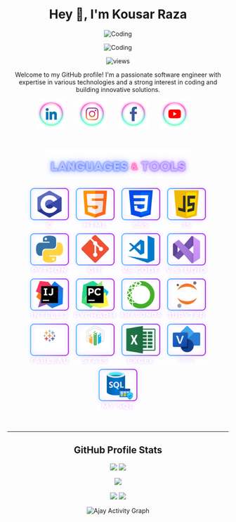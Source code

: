 
<h1 align="center">Hey 👋, I'm Kousar Raza</h1>


  <!-- Animated Hacker image -->
<div align="center">
   <img  alt="Coding" width="400" src="https://media.tenor.com/rePDfDWO3XoAAAAd/hacking.gif">
</div>
<p  align="center">
  <img  alt="Coding" width="400" src="https://media.tenor.com/rePDfDWO3XoAAAAd/hacking.gif">
</p>
  



<!-- Profile View Counter-->
<p  align="center">
  <img src="https://komarev.com/ghpvc/?username=kousarraza&style=circle&color=blue" alt="views"/></div>
<!-- Counter End -->
</p>

<p align="center">Welcome to my GitHub profile! I'm a passionate software engineer with expertise in various technologies and a strong interest in coding and building innovative solutions.</p>

<!-- Social Handles-->

  <p align="center">
  <a href="https://www.linkedin.com/in/kousarraza110/"><img width="66px" alt="In" title="LinkedIn" src="https://github.com/DataOpsEnthusiast/DataOpsEnthusiast/blob/main/Assets/Social_Icons/in.png"/></a>
  &#8287;&#8287;&#8287;&#8287;&#8287; 
  <a href="https://www.instagram.com/razakousar110/"><img width="66px" alt="Ig" title="Instagram" src="https://github.com/DataOpsEnthusiast/DataOpsEnthusiast/blob/main/Assets/Social_Icons/ig.png"/></a>
  &#8287;&#8287;&#8287;&#8287;&#8287;
    <a href="https://web.facebook.com/RaXa.Kousar110"><img width="66px" alt="Fb" title="Facebook" src="https://github.com/DataOpsEnthusiast/DataOpsEnthusiast/blob/main/Assets/Social_Icons/fb.png"/></a>
  &#8287;&#8287;&#8287;&#8287;&#8287;
  <a href="https://www.youtube.com/channel/UCPz6tDmaaSONeO-jAmIlaNw" ><img width="66px" alt="Yt" title="Youtube" src="https://github.com/DataOpsEnthusiast/DataOpsEnthusiast/blob/main/Assets/Social_Icons/Youtube.png"/></a>
  &#8287;&#8287;&#8287;&#8287;&#8287;
  </p>
<!---languages & Tools text --->

<div>&nbsp;</div>
<p align="center"><img height="65" alt="Languages and tools text" src="https://github.com/DataOpsEnthusiast/DataOpsEnthusiast/blob/main/Assets/Images/Languages.svg"/></p>

<div align="center">

<!--- language icons --->

<img height="100" src="https://github.com/DataOpsEnthusiast/DataOpsEnthusiast/blob/main/Assets/Icons/C.png" />


<img height="100" src="https://github.com/DataOpsEnthusiast/DataOpsEnthusiast/blob/main/Assets/Icons/HTML.png" />
<img height="100" src="https://github.com/DataOpsEnthusiast/DataOpsEnthusiast/blob/main/Assets/Icons/CSS.png" />
<img height="100" src="https://github.com/DataOpsEnthusiast/DataOpsEnthusiast/blob/main/Assets/Icons/JS.png" />
<img height="100" src="https://github.com/DataOpsEnthusiast/DataOpsEnthusiast/blob/main/Assets/Icons/PYTHON.png" />
<img height="100" src="https://github.com/DataOpsEnthusiast/DataOpsEnthusiast/blob/main/Assets/Icons/git.png" />
<img height="100" src="https://github.com/DataOpsEnthusiast/DataOpsEnthusiast/blob/main/Assets/Icons/vscode.png" />
<img height="100" src="https://github.com/DataOpsEnthusiast/DataOpsEnthusiast/blob/main/Assets/Icons/vstudio.png" />
<img height="100" src="https://github.com/DataOpsEnthusiast/DataOpsEnthusiast/blob/main/Assets/Icons/intellij.png" />
<img height="100" src="https://github.com/DataOpsEnthusiast/DataOpsEnthusiast/blob/main/Assets/Icons/pycharm.png" />
<img height="100" src="https://github.com/DataOpsEnthusiast/DataOpsEnthusiast/blob/main/Assets/Icons/anaconda.png" />
<img height="100" src="https://github.com/DataOpsEnthusiast/DataOpsEnthusiast/blob/main/Assets/Icons/JUPYTER.png" />
<img height="100" src="https://github.com/DataOpsEnthusiast/DataOpsEnthusiast/blob/main/Assets/Icons/TABLEAU.png" />
<img height="100" src="https://github.com/DataOpsEnthusiast/DataOpsEnthusiast/blob/main/Assets/Icons/STATS.png" />
<img height="100" src="https://github.com/DataOpsEnthusiast/DataOpsEnthusiast/blob/main/Assets/Icons/EXCEL.png" />
<img height="100" src="https://github.com/DataOpsEnthusiast/DataOpsEnthusiast/blob/main/Assets/Icons/visio.png" />
<img height="100" src="https://github.com/DataOpsEnthusiast/DataOpsEnthusiast/blob/main/Assets/Icons/SQL.png" />


  
&nbsp;
  </div>


  <hr>
<h2 align="center">GitHub Profile Stats</h2></p>
<p align="center">
  <img width="400px" src="https://github-readme-stats.vercel.app/api?username=kousarraza&count_private=true&show_icons=true&theme=material-palenight&hide_border=true&bg_color=1F222E" />
  <img width="400px" src="https://github-readme-streak-stats.herokuapp.com?userkousarraza&theme=material-palenight&hide_border=true&fire=C77800&ring=7C2AE8&background=1F222E" />
  
</p>

<div align="center">

![](http://github-profile-summary-cards.vercel.app/api/cards/profile-details?username=kousarraza&theme=radical)

</div>

<div align="center">

![](http://github-profile-summary-cards.vercel.app/api/cards/repos-per-language?username=kousarraza&theme=radical) ![](http://github-profile-summary-cards.vercel.app/api/cards/most-commit-language?username=kousarraza=radical)

<a><img alt="Ajay Activity Graph" src="https://github-readme-activity-graph.cyclic.app/graph?username=kousarraza&theme=react-dark&hide_border=true" /></a>

</div>




